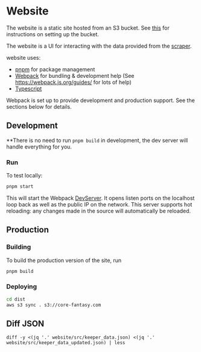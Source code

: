 # Website
The website is a static site hosted from an S3 bucket. See [this](https://docs.aws.amazon.com/AmazonS3/latest/userguide/website-hosting-custom-domain-walkthrough.html)
for instructions on setting up the bucket.

The website is a UI for interacting with the data provided from the [scraper](../scraper).

website uses:
* [pnpm](https://pnpm.io) for package management
* [Webpack](https://webpack.js.org) for bundling & development help (See https://webpack.js.org/guides/ for lots of help)
* [Typescript](https://www.typescriptlang.org)

Webpack is set up to provide development and production support. See the sections below for details.

## Development

**There is no need to run `pnpm build` in development, the dev server will handle everything for you.

### Run
To test locally:
```bash
pnpm start
```
This will start the Webpack [DevServer](https://webpack.js.org/configuration/dev-server/). It opens listen ports
on the localhost loop back as well as the public IP on the network. This server supports hot reloading: any changes
made in the source will automatically be reloaded.

## Production

### Building
To build the production version of the site, run
```bash
pnpm build
```

### Deploying
```bash
cd dist
aws s3 sync . s3://core-fantasy.com
```

## Diff JSON
`diff -y <(jq '.' website/src/keeper_data.json) <(jq '.' website/src/keeper_data_updated.json) | less`
